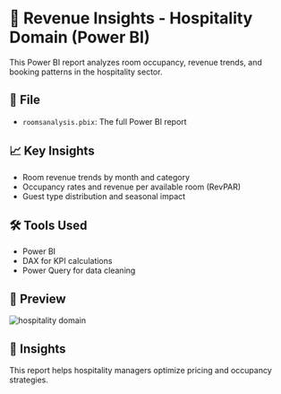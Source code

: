 # 🏨 Revenue Insights - Hospitality Domain (Power BI)

This Power BI report analyzes room occupancy, revenue trends, and booking patterns in the hospitality sector.

## 📂 File
- `roomsanalysis.pbix`: The full Power BI report

## 📈 Key Insights
- Room revenue trends by month and category
- Occupancy rates and revenue per available room (RevPAR)
- Guest type distribution and seasonal impact

## 🛠 Tools Used
- Power BI
- DAX for KPI calculations
- Power Query for data cleaning

## 📸 Preview
![hospitality domain](https://github.com/user-attachments/assets/ff7c68d4-1d9e-433f-b36b-62db0796f5d2)



## 🧠 Insights
This report helps hospitality managers optimize pricing and occupancy strategies.
